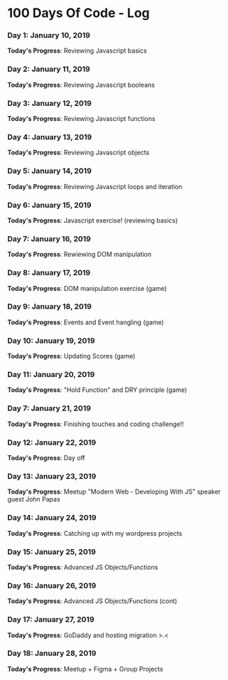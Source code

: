 # 100 Days Of Code - Log

### Day 1: January 10, 2019

**Today's Progress**: Reviewing Javascript basics

### Day 2: January 11, 2019

**Today's Progress**: Reviewing Javascript booleans

### Day 3: January 12, 2019

**Today's Progress**: Reviewing Javascript functions

### Day 4: January 13, 2019

**Today's Progress**: Reviewing Javascript objects

### Day 5: January 14, 2019

**Today's Progress**: Reviewing Javascript loops and iteration

### Day 6: January 15, 2019

**Today's Progress**: Javascript exercise! (reviewing basics)

### Day 7: January 16, 2019

**Today's Progress**: Rewiewing DOM manipulation

### Day 8: January 17, 2019

**Today's Progress**: DOM manipulation exercise (game)

### Day 9: January 18, 2019

**Today's Progress**: Events and Event hangling (game)

### Day 10: January 19, 2019

**Today's Progress**: Updating Scores (game)

### Day 11: January 20, 2019

**Today's Progress**: "Hold Function" and DRY principle (game)

### Day 7: January 21, 2019

**Today's Progress**: Finishing touches and coding challenge!! 

### Day 12: January 22, 2019

**Today's Progress**: Day off

### Day 13: January 23, 2019

**Today's Progress**: Meetup "Modern Web - Developing With JS" speaker guest John Papas 

### Day 14: January 24, 2019

**Today's Progress**: Catching up with my wordpress projects

### Day 15: January 25, 2019

**Today's Progress**: Advanced JS Objects/Functions

### Day 16: January 26, 2019

**Today's Progress**: Advanced JS Objects/Functions (cont)

### Day 17: January 27, 2019

**Today's Progress**: GoDaddy and hosting migration >.<

### Day 18: January 28, 2019

**Today's Progress**: Meetup + Figma + Group Projects


